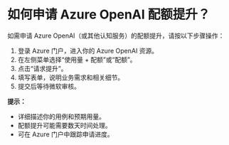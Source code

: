 <!-- filepath: Localization/zh_cn/FAQ/how-to-request-quota-increase.md -->
# 如何申请 Azure OpenAI 配额提升？

如需申请 Azure OpenAI（或其他认知服务）的配额提升，请按以下步骤操作：

1. 登录 Azure 门户，进入你的 Azure OpenAI 资源。
2. 在左侧菜单选择“使用量 + 配额”或“配额”。
3. 点击“请求提升”。
4. 填写表单，说明业务需求和相关细节。
5. 提交后等待微软审核。

**提示：**
- 详细描述你的用例和预期用量。
- 配额提升可能需要数天时间处理。
- 可在 Azure 门户中跟踪申请进度。
